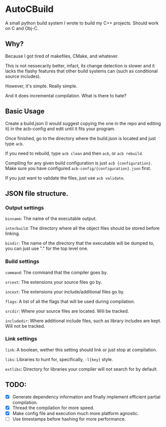 # AutoCBuild
A small python build system I wrote to build my C++ projects. Should work on C and Obj-C.

## Why?
Because I got tired of makefiles, CMake, and whatever.

This is not nessecarily better, infact, its change detection is slower and it lacks the flashy features that other build systems can (such as conditional source includes).

However, it's simple. Really simple.

And it does incremental compilation. What is there to hate?

## Basic Usage
Create a build.json (I would suggest copying the one in the repo and editing it) in the acb-config and edit until it fits your program.

Once finished, go to the directory where the build.json is located and just type `acb`.

If you need to rebuild, type `acb clean` and then `acb`, or `acb rebuild`.

Compiling for any given build configuration is just `acb {configuration}`. Make sure you have configured `acb-config/{configuration}.json` first.

If you just want to validate the files, just use `acb validate`.

## JSON file structure.

### Output settings
`binname`: The name of the executable output.

`interbuild`: The directory where all the object files should be stored before linking.

`bindir`: The name of the directory that the executable will be dumped to, you can just use "." for the top level one.

### Build settings
`command`: The command that the compiler goes by.

`srcext`: The extensions your source files go by.

`incext`: The extensions your include/additional files go by.

`flags`: A list of all the flags that will be used during compilation.

`srcdir`: Where your source files are located. Will be tracked.

`includedir`: Where additional include files, such as library includes are kept. Will not be tracked.

### Link settings
`link`: A boolean, wether this setting should link or just stop at compilation.

`libs`: Libraries to hunt for, specifically, `-l{key}` style.

`extlibs`: Directory for libraries your compiler will not search for by default.

## TODO:
  - [x] Generate dependency information and finally implement efficient partial compilation.
  - [x] Thread the compilation for more speed.
  - [x] Make config file and execution much more platform agnostic.
  - [ ] Use timestamps before hashing for more performance.
